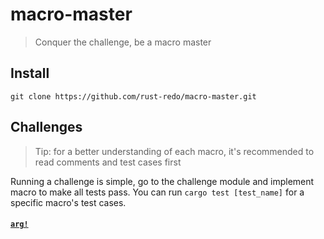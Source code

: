 # macro-master

> Conquer the challenge, be a macro master


## Install

```shell
git clone https://github.com/rust-redo/macro-master.git
```

## Challenges

> Tip: for a better understanding of each macro, it's recommended to read comments and test cases first

Running a challenge is simple, go to the challenge module and implement macro to make all tests pass. You can run `cargo test [test_name]` for a specific macro's test cases.


#### [`arg!`](./src/arg.rs)